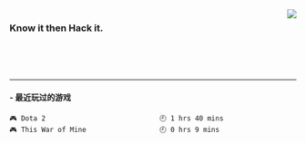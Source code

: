 <img align='right' src='https://github-readme-stats.vercel.app/api?username=1nfsr&show_icons=true&&hide=contribs,issues,stars&&hide_border=true&&hide_title=true' />

### Know it then Hack it.
<br />
<br />
<br />
<hr />

<!-- steam-box start -->
#### - 最近玩过的游戏
```text
🎮 Dota 2                            🕘 1 hrs 40 mins
🎮 This War of Mine                  🕘 0 hrs 9 mins
```
<!-- Powered by https://github.com/YouEclipse/steam-box . -->
<!-- steam-box end -->